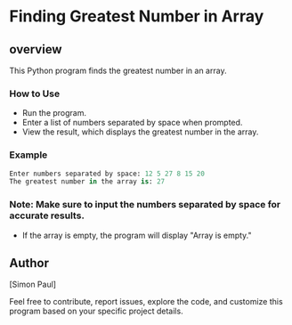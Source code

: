# Finding Greatest Number in Array
## overview
This Python program finds the greatest number in an array.
### How to Use
- Run the program.
- Enter a list of numbers separated by space when prompted.
- View the result, which displays the greatest number in the array.

### Example

  ```python
  Enter numbers separated by space: 12 5 27 8 15 20
  The greatest number in the array is: 27
  ```

### Note: Make sure to input the numbers separated by space for accurate results.
- If the array is empty, the program will display "Array is empty."

## Author

[Simon Paul]

Feel free to contribute, report issues, explore the code, and customize this program based on your specific project details.

